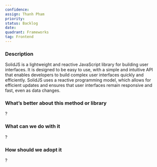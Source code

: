 ```yaml
---
confidence: 
assign: Thanh Pham
priority: 
status: Backlog
date: 
quadrant: Frameworks
tag: Frontend
---
```


<!-- table_of_contents 40810a83-c457-4e89-83aa-27640b25dd45 -->

### Description

SolidJS is a lightweight and reactive JavaScript library for building user interfaces. It is designed to be easy to use, with a simple and intuitive API that enables developers to build complex user interfaces quickly and efficiently. SolidJS uses a reactive programming model, which allows for efficient updates and ensures that user interfaces remain responsive and fast, even as data changes.

### What’s better about this method or library

?

### What can we do with it

?

### How should we adopt it

?

<!-- child_database 2d646598-1a6e-400f-986d-110039abd5a6 -->
